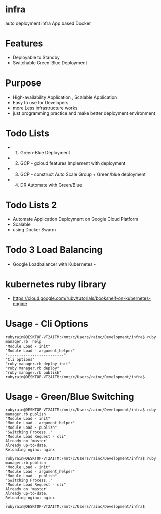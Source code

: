 # infra
auto deployment infra App based Docker 

# Features 
- Deployable to Standby
- Switchable Green-Blue Deployment

# Purpose
- High-availability Application , Scalable Application
- Easy to use for Developers
- more Less infrastructure works
- just programming practice and make better deployment environment

# Todo Lists
- 1. Green-Blue Deployment 
- 2. GCP - gcloud features Implement with deployment
- 3. GCP - construct Auto Scale Group + Green/blue deployment
- 4. DR Automate with Green/Blue

# Todo Lists 2
- Automate Application Deployment on Google Cloud Platform
- Scalable 
- using Docker Swarm

# Todo  3 Load Balancing
- Google Loadbalancer with Kubernetes - 

# kubernetes ruby library 
- https://cloud.google.com/ruby/tutorials/bookshelf-on-kubernetes-engine

# Usage - Cli Options
```
rubyrain@DESKTOP-VT2AITM:/mnt/c/Users/rainc/Development/infra$ ruby manager.rb  help
"Module Load - init"
"Module Load - argument_helper"
"-------------------------"
"Cli options"
"ruby manager.rb deploy init"
"ruby manager.rb deploy"
"ruby manager.rb publish"
rubyrain@DESKTOP-VT2AITM:/mnt/c/Users/rainc/Development/infra$
```

# Usage - Green/Blue Switching
```
rubyrain@DESKTOP-VT2AITM:/mnt/c/Users/rainc/Development/infra$ ruby manager.rb publish
"Module Load - init"
"Module Load - argument_helper"
"Module Load - publish"
"Switching Process.."
"Module Load Request - cli"
Already on 'master'
Already up-to-date.
Reloading nginx: nginx
.
rubyrain@DESKTOP-VT2AITM:/mnt/c/Users/rainc/Development/infra$ ruby manager.rb publish
"Module Load - init"
"Module Load - argument_helper"
"Module Load - publish"
"Switching Process.."
"Module Load Request - cli"
Already on 'master'
Already up-to-date.
Reloading nginx: nginx
.
rubyrain@DESKTOP-VT2AITM:/mnt/c/Users/rainc/Development/infra$
```
